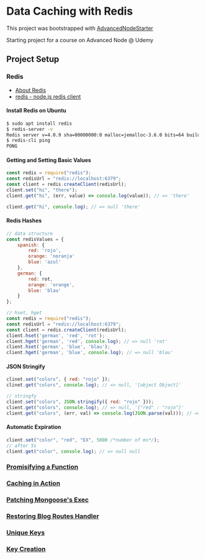 # Data Caching with Redis

This project was bootstrapped with [AdvancedNodeStarter](https://github.com/StephenGrider/AdvancedNodeStarter)

Starting project for a course on Advanced Node @ Udemy

## Project Setup

### Redis

- [About Redis](https://redis.io/)
- [redis - node.js redis client](https://www.npmjs.com/package/redis)

#### Install Redis on Ubuntu

```bash
$ sudo apt install redis
$ redis-server -v
Redis server v=4.0.9 sha=00000000:0 malloc=jemalloc-3.6.0 bits=64 build=1bc80a08306a3efd
$ redis-cli ping
PONG
```

#### Getting and Setting Basic Values

```js
const redis = require("redis");
const redisUrl = "redis://localhost:6379";
const client = redis.createClient(redisUrl);
client.set("hi", "there");
client.get("hi", (err, value) => console.log(value)); // => 'there'

client.get("hi", console.log); // => null 'there'
```

#### Redis Hashes

```js
// data structure
const redisValues = {
    spanish: {
        red: 'rojo',
        orange: 'noranja'
        blue: 'azul'
    },
    german: {
        red: rot,
        orange: 'orange',
        blue: 'blau'
    }
};

// hset, hget
const redis = require("redis");
const redisUrl = "redis://localhost:6379";
const client = redis.createClient(redisUrl);
client.hset('german', 'red', 'rot');
client.hget('german', 'red', console.log); // => null 'rot'
client.hset('german', 'blue', 'blau');
client.hget('german', 'blue', console.log); // => null 'blau'
```

#### JSON Stringify

```js
clinet.set("colors", { red: "rojo" });
clinet.get("colors", console.log); // => null, '[object Object]'

// stringfy
client.set("colors", JSON.stringify({ red: "rojo" }));
client.get("colors", console.log); // => null, '{"red" : "rojo"}'
client.get("colors", (err, val) => console.log(JSON.parse(val))); // => { red: 'rojo' }
```

#### Automatic Expiration

```js
client.set("color", "red", "EX", 5000 /*number of ms*/);
// after 5s
client.get("color", console.log); // => null null
```

### [Promisifying a Function](https://github.com/JohnSmith19/data-caching-with-redis/commit/6719fd842421f5eefe80f12f5fc6de63ed327a01)

### [Caching in Action](https://github.com/JohnSmith19/data-caching-with-redis/commit/bd6c43dff49d3708ce5323184f5dd4591db681d5#diff-853bab5e1a5197366bfd8d750c69e150)

### [Patching Mongoose's Exec](https://github.com/JohnSmith19/data-caching-with-redis/commit/662d050ed3a5cd0915ecd6c70cee9e94dd533fc4#diff-28fc543f349200516a8ad8a17ffcab9e)

### [Restoring Blog Routes Handler](https://github.com/JohnSmith19/data-caching-with-redis/commit/93b18731d89469b6739be13a384fb7d6a8aaa0a9)

### [Unique Keys](https://github.com/JohnSmith19/data-caching-with-redis/commit/75812eea778e7ac7485393bd3a5ad77f86f7f179#diff-28fc543f349200516a8ad8a17ffcab9e)

### [Key Creation]()
